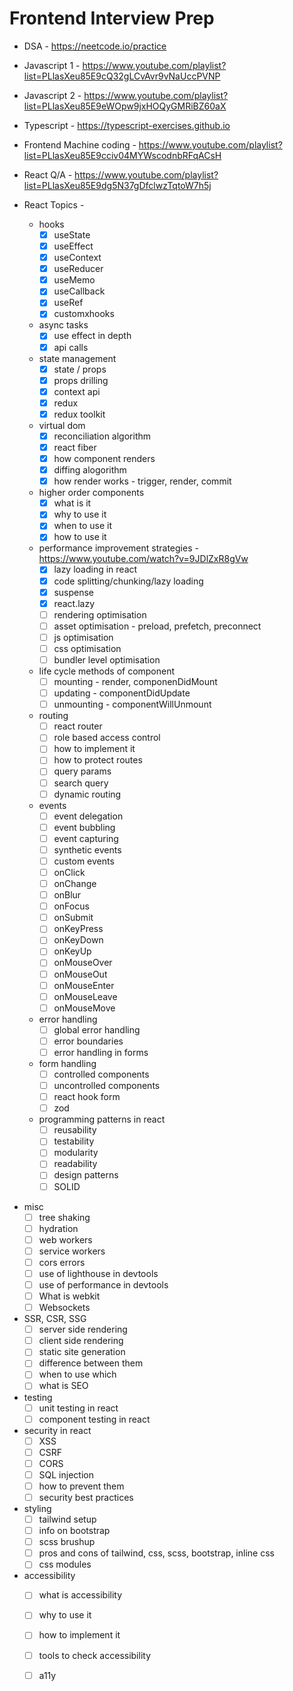 # Frontend Interview Prep

- DSA - https://neetcode.io/practice
- Javascript 1 - https://www.youtube.com/playlist?list=PLlasXeu85E9cQ32gLCvAvr9vNaUccPVNP
- Javascript 2 - https://www.youtube.com/playlist?list=PLlasXeu85E9eWOpw9jxHOQyGMRiBZ60aX
- Typescript - https://typescript-exercises.github.io
- Frontend Machine coding - https://www.youtube.com/playlist?list=PLlasXeu85E9cciv04MYWscodnbRFqACsH
- React Q/A - https://www.youtube.com/playlist?list=PLlasXeu85E9dg5N37gDfclwzTqtoW7h5j

- React Topics - 
  * hooks
      * [x] useState
      * [x] useEffect
      * [x] useContext
      * [x] useReducer
      * [x] useMemo
      * [x] useCallback
      * [x] useRef
      * [x] customxhooks

  * async tasks
      * [x] use effect in depth
      * [x] api calls
  
  * state management
      * [x] state / props
      * [x] props drilling
      * [x] context api
      * [x] redux
      * [x] redux toolkit
  
  * virtual dom
      * [x] reconciliation algorithm
      * [x] react fiber
      * [x] how component renders
      * [x] diffing alogorithm
      * [x] how render works - trigger, render, commit
  
  * higher order components
      * [x] what is it
      * [x] why to use it
      * [x] when to use it
      * [x] how to use it

  * performance improvement strategies - https://www.youtube.com/watch?v=9JDlZxR8gVw
      * [x] lazy loading in react
      * [x] code splitting/chunking/lazy loading
      * [x] suspense
      * [x] react.lazy
      * [ ] rendering optimisation
      * [ ] asset optimisation - preload, prefetch, preconnect
      * [ ] js optimisation
      * [ ] css optimisation
      * [ ] bundler level optimisation
  
  * life cycle methods of component
      * [ ] mounting - render, componenDidMount
      * [ ] updating - componentDidUpdate
      * [ ] unmounting - componentWillUnmount
  
  * routing
      * [ ] react router
      * [ ] role based access control
      * [ ] how to implement it
      * [ ] how to protect routes
      * [ ] query params
      * [ ] search query
      * [ ] dynamic routing

  * events
      * [ ] event delegation
      * [ ] event bubbling
      * [ ] event capturing
      * [ ] synthetic events
      * [ ] custom events
      * [ ] onClick
      * [ ] onChange
      * [ ] onBlur
      * [ ] onFocus
      * [ ] onSubmit
      * [ ] onKeyPress
      * [ ] onKeyDown
      * [ ] onKeyUp
      * [ ] onMouseOver
      * [ ] onMouseOut
      * [ ] onMouseEnter
      * [ ] onMouseLeave
      * [ ] onMouseMove

  * error handling
      * [ ] global error handling
      * [ ] error boundaries
      * [ ] error handling in forms
  
  * form handling
      * [ ] controlled components
      * [ ] uncontrolled components
      * [ ] react hook form
      * [ ] zod

  * programming patterns in react
      * [ ] reusability
      * [ ] testability
      * [ ] modularity
      * [ ] readability
      * [ ] design patterns
      * [ ] SOLID

 * misc
      * [ ] tree shaking
      * [ ] hydration
      * [ ] web workers
      * [ ] service workers
      * [ ] cors errors
      * [ ] use of lighthouse in devtools
      * [ ] use of performance in devtools
      * [ ] What is webkit
      * [ ] Websockets

  * SSR, CSR, SSG
      * [ ] server side rendering
      * [ ] client side rendering
      * [ ] static site generation
      * [ ] difference between them
      * [ ] when to use which
      * [ ] what is SEO  
  
  * testing
      * [ ] unit testing in react
      * [ ] component testing in react
  
  * security in react
      * [ ] XSS
      * [ ] CSRF
      * [ ] CORS
      * [ ] SQL injection
      * [ ] how to prevent them
      * [ ] security best practices

  * styling
      * [ ] tailwind setup
      * [ ] info on bootstrap
      * [ ] scss brushup
      * [ ] pros and cons of tailwind, css, scss, bootstrap, inline css
      * [ ] css modules
  
  * accessibility
      * [ ] what is accessibility
      * [ ] why to use it
      * [ ] how to implement it
      * [ ] tools to check accessibility
      * [ ] a11y
  
